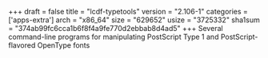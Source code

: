 +++
draft = false
title = "lcdf-typetools"
version = "2.106-1"
categories = ['apps-extra']
arch = "x86_64"
size = "629652"
usize = "3725332"
sha1sum = "374ab99fc6cca1b6f8f4a9fe770d2ebbab8d4ad5"
+++
Several command-line programs for manipulating PostScript Type 1 and PostScript-flavored OpenType fonts